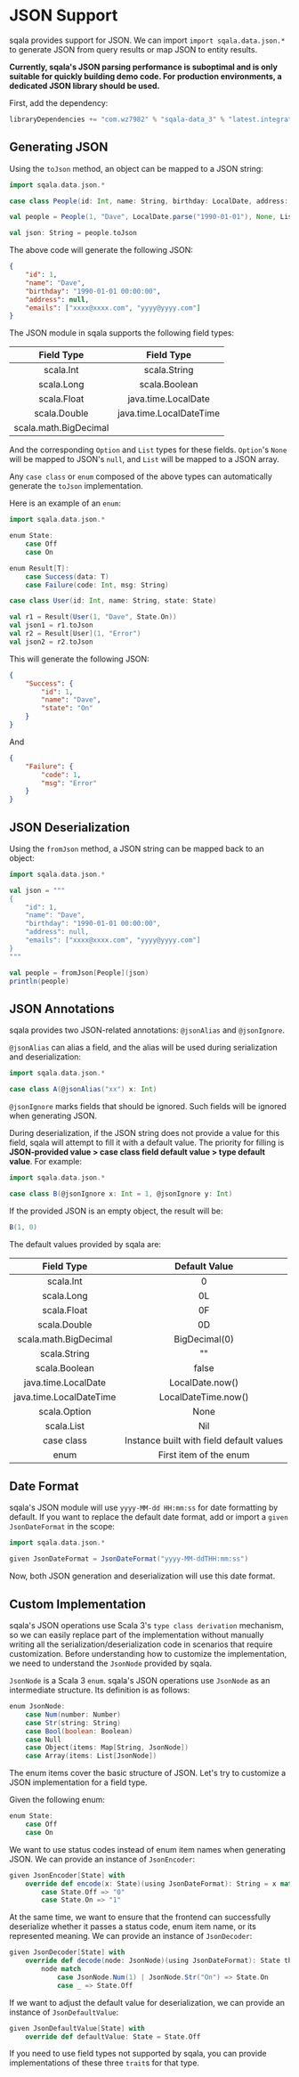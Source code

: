 # JSON Support

sqala provides support for JSON. We can import `import sqala.data.json.*` to generate JSON from query results or map JSON to entity results.

**Currently, sqala's JSON parsing performance is suboptimal and is only suitable for quickly building demo code. For production environments, a dedicated JSON library should be used.**

First, add the dependency:

```scala
libraryDependencies += "com.wz7982" % "sqala-data_3" % "latest.integration"
```

## Generating JSON

Using the `toJson` method, an object can be mapped to a JSON string:

```scala
import sqala.data.json.*

case class People(id: Int, name: String, birthday: LocalDate, address: Option[String], emails: List[String])

val people = People(1, "Dave", LocalDate.parse("1990-01-01"), None, List("xxxx@xxxx.com", "yyyy@yyyy.com"))

val json: String = people.toJson
```

The above code will generate the following JSON:

```json
{
    "id": 1,
    "name": "Dave",
    "birthday": "1990-01-01 00:00:00",
    "address": null,
    "emails": ["xxxx@xxxx.com", "yyyy@yyyy.com"]
}
```

The JSON module in sqala supports the following field types:

| Field Type            | Field Type           |
|:---------------------:|:---------------------:|
| scala.Int             | scala.String          |
| scala.Long            | scala.Boolean         |
| scala.Float           | java.time.LocalDate   |
| scala.Double          | java.time.LocalDateTime|
| scala.math.BigDecimal |                       |

And the corresponding `Option` and `List` types for these fields. `Option`'s `None` will be mapped to JSON's `null`, and `List` will be mapped to a JSON array.

Any `case class` or `enum` composed of the above types can automatically generate the `toJson` implementation.

Here is an example of an `enum`:

```scala
import sqala.data.json.*

enum State:
    case Off
    case On

enum Result[T]:
    case Success(data: T)
    case Failure(code: Int, msg: String)

case class User(id: Int, name: String, state: State)

val r1 = Result(User(1, "Dave", State.On))
val json1 = r1.toJson
val r2 = Result[User](1, "Error")
val json2 = r2.toJson
```

This will generate the following JSON:

```json
{
    "Success": {
        "id": 1,
        "name": "Dave",
        "state": "On"
    }
}
```

And

```json
{
    "Failure": {
        "code": 1,
        "msg": "Error"
    }
}
```

## JSON Deserialization

Using the `fromJson` method, a JSON string can be mapped back to an object:

```scala
import sqala.data.json.*

val json = """
{
    "id": 1,
    "name": "Dave",
    "birthday": "1990-01-01 00:00:00",
    "address": null,
    "emails": ["xxxx@xxxx.com", "yyyy@yyyy.com"]
}
"""

val people = fromJson[People](json)
println(people)
```

## JSON Annotations

sqala provides two JSON-related annotations: `@jsonAlias` and `@jsonIgnore`.

`@jsonAlias` can alias a field, and the alias will be used during serialization and deserialization:

```scala
import sqala.data.json.*

case class A(@jsonAlias("xx") x: Int)
```

`@jsonIgnore` marks fields that should be ignored. Such fields will be ignored when generating JSON.

During deserialization, if the JSON string does not provide a value for this field, sqala will attempt to fill it with a default value. The priority for filling is **JSON-provided value > case class field default value > type default value**. For example:

```scala
import sqala.data.json.*

case class B(@jsonIgnore x: Int = 1, @jsonIgnore y: Int)
```

If the provided JSON is an empty object, the result will be:

```scala
B(1, 0)
```

The default values provided by sqala are:

| Field Type            | Default Value         |
|:---------------------:|:---------------------:|
| scala.Int             | 0                     |
| scala.Long            | 0L                    |
| scala.Float           | 0F                    |
| scala.Double          | 0D                    |
| scala.math.BigDecimal | BigDecimal(0)         |
| scala.String          | ""                    |
| scala.Boolean         | false                 |
| java.time.LocalDate   | LocalDate.now()       |
| java.time.LocalDateTime| LocalDateTime.now()   |
| scala.Option          | None                  |
| scala.List            | Nil                   |
| case class            | Instance built with field default values |
| enum                  | First item of the enum |

## Date Format

sqala's JSON module will use `yyyy-MM-dd HH:mm:ss` for date formatting by default. If you want to replace the default date format, add or import a `given JsonDateFormat` in the scope:

```scala
import sqala.data.json.*

given JsonDateFormat = JsonDateFormat("yyyy-MM-ddTHH:mm:ss")
```

Now, both JSON generation and deserialization will use this date format.

## Custom Implementation

sqala's JSON operations use Scala 3's `type class derivation` mechanism, so we can easily replace part of the implementation without manually writing all the serialization/deserialization code in scenarios that require customization. Before understanding how to customize the implementation, we need to understand the `JsonNode` provided by sqala.

`JsonNode` is a Scala 3 `enum`. sqala's JSON operations use `JsonNode` as an intermediate structure. Its definition is as follows:

```scala
enum JsonNode:
    case Num(number: Number)
    case Str(string: String)
    case Bool(boolean: Boolean)
    case Null
    case Object(items: Map[String, JsonNode])
    case Array(items: List[JsonNode])
```

The enum items cover the basic structure of JSON. Let's try to customize a JSON implementation for a field type.

Given the following enum:

```scala
enum State:
    case Off
    case On
```

We want to use status codes instead of enum item names when generating JSON. We can provide an instance of `JsonEncoder`:

```scala
given JsonEncoder[State] with
    override def encode(x: State)(using JsonDateFormat): String = x match
        case State.Off => "0"
        case State.On => "1"
```

At the same time, we want to ensure that the frontend can successfully deserialize whether it passes a status code, enum item name, or its represented meaning. We can provide an instance of `JsonDecoder`:

```scala
given JsonDecoder[State] with
    override def decode(node: JsonNode)(using JsonDateFormat): State throws JsonDecodeException =
        node match
            case JsonNode.Num(1) | JsonNode.Str("On") => State.On
            case _ => State.Off
```

If we want to adjust the default value for deserialization, we can provide an instance of `JsonDefaultValue`:

```scala
given JsonDefaultValue[State] with
    override def defaultValue: State = State.Off
```

If you need to use field types not supported by sqala, you can provide implementations of these three `trait`s for that type.
